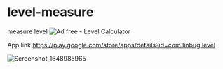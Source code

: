 # level-measure
measure level
![Ad free  - Level Calculator](https://user-images.githubusercontent.com/18083080/161426494-7f519f7f-d15d-4dde-896c-5a85cfb92ea4.png)


App link
https://play.google.com/store/apps/details?id=com.linbug.level


![Screenshot_1648985965](https://user-images.githubusercontent.com/18083080/161426501-839d6d8b-f2da-4e76-9ded-557c531c6aa3.png)
